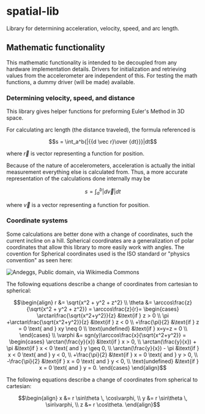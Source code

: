 # spatial-lib
Library for determining acceleration, velocity, speed, and arc length.

## Mathematic functionality
This mathematic functionality is intended to be decoupled from any hardware implementation details.
Drivers for initialization and retrieving values from the accelerometer are independent of this.
For testing the math functions, a dummy driver (will be made) available.

### Determining velocity, speed, and distance
This library gives helper functions for preforming Euler's Method in 3D space.

For calculating arc length (the distance traveled), the formula referenced is
```math
s = \int_a^b{|{{d \vec r}\over {dt}}}|dt
```
where $\vec r$ is vector representing a function for position.

Because of the nature of accelerometers, acceleration is actually the initial measurement everything else is calculated from.
Thus, a more accurate representation of the calculations done internally may be
```math
s = \int_a^b{|d \vec v}|dt
```
where $\vec v$ is a vector representing a function for position.

### Coordinate systems
Some calculations are better done with a change of coordinates, such the current incline on a hill.
Spherical coordinates are a generalization of polar coordinates that allow this library to more easily work with angles.
The covention for Spherical coordinates used is the ISO standard or "physics convention" as seen here:

![Andeggs, Public domain, via Wikimedia Commons](https://upload.wikimedia.org/wikipedia/commons/4/4f/3D_Spherical.svg "Spherical Coordinates Convention")

The following equations describe a change of coordinates from cartesian to spherical:
```math
\begin{align}
r &= \sqrt{x^2 + y^2 + z^2} \\
\theta &= \arccos\frac{z}{\sqrt{x^2 + y^2 + z^2}} = \arccos\frac{z}{r}=
\begin{cases}
 \arctan\frac{\sqrt{x^2+y^2}}{z} &\text{if } z > 0 \\
 \pi +\arctan\frac{\sqrt{x^2+y^2}}{z} &\text{if } z < 0 \\
 +\frac{\pi}{2} &\text{if } z = 0 \text{ and } xy \neq 0 \\
 \text{undefined} &\text{if } x=y=z = 0 \\
\end{cases} \\
\varphi &= sgn(y)\arccos\frac{x}{\sqrt{x^2+y^2}} =
\begin{cases}
 \arctan(\frac{y}{x}) &\text{if } x > 0, \\
 \arctan(\frac{y}{x}) + \pi &\text{if } x < 0 \text{ and } y \geq 0, \\
 \arctan(\frac{y}{x}) - \pi &\text{if } x < 0 \text{ and } y < 0, \\
 +\frac{\pi}{2} &\text{if } x = 0 \text{ and } y > 0, \\
 -\frac{\pi}{2} &\text{if } x = 0 \text{ and } y < 0, \\
 \text{undefined} &\text{if } x = 0 \text{ and } y = 0.
\end{cases}
\end{align}
```

The following equations describe a change of coordinates from spherical to cartesian:
```math
\begin{align}
 x &= r \sin\theta \, \cos\varphi, \\
 y &= r \sin\theta \, \sin\varphi, \\
 z &= r \cos\theta.
\end{align}
```
